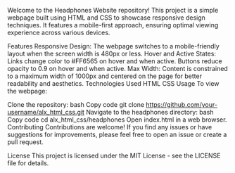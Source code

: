 Welcome to the Headphones Website repository! This project is a simple webpage built using HTML and CSS to showcase responsive design techniques. It features a mobile-first approach, ensuring optimal viewing experience across various devices.

Features
Responsive Design: The webpage switches to a mobile-friendly layout when the screen width is 480px or less.
Hover and Active States:
Links change color to #FF6565 on hover and when active.
Buttons reduce opacity to 0.9 on hover and when active.
Max Width: Content is constrained to a maximum width of 1000px and centered on the page for better readability and aesthetics.
Technologies Used
HTML
CSS
Usage
To view the webpage:

Clone the repository:
bash
Copy code
git clone https://github.com/your-username/alx_html_css.git
Navigate to the headphones directory:
bash
Copy code
cd alx_html_css/headphones
Open index.html in a web browser.
Contributing
Contributions are welcome! If you find any issues or have suggestions for improvements, please feel free to open an issue or create a pull request.

License
This project is licensed under the MIT License - see the LICENSE file for details.
